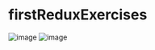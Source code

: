 # firstReduxExercises
![image](https://user-images.githubusercontent.com/66878884/163753129-e8bc6905-95bb-41d6-be69-d075165bf808.png)
![image](https://user-images.githubusercontent.com/66878884/163753133-69543efa-15b7-477a-899d-532f42e4114a.png)
